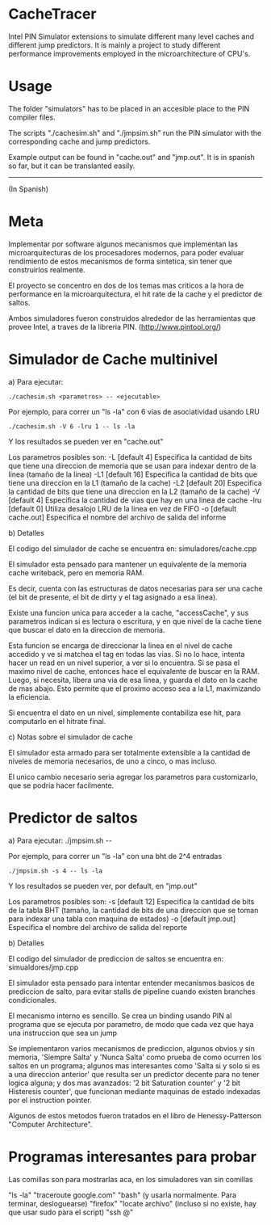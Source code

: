 CacheTracer
===========

Intel PIN Simulator extensions to simulate different many level caches and different jump predictors. It is 
mainly a project to study different performance improvements employed in the microarchitecture of CPU's.


Usage
=====

The folder "simulators" has to be placed in an accesible place to the PIN compiler files. 

The scripts "./cachesim.sh" and "./jmpsim.sh" run the PIN simulator with the corresponding cache and jump predictors.

Example output can be found in "cache.out" and "jmp.out". It is in spanish so far, but it can be translanted easily.



-----------------------------
(In Spanish)

Meta
======

Implementar por software algunos mecanismos que implementan las microarquitecturas de
los procesadores modernos, para poder evaluar rendimiento de estos mecanismos de forma
sintetica, sin tener que construirlos realmente.

El proyecto se concentro en dos de los temas mas criticos a la hora de performance en la
microarquitectura, el hit rate de la cache y el predictor de saltos.

Ambos simuladores fueron construidos alrededor de las herramientas
que provee Intel, a traves de la libreria PIN. (http://www.pintool.org/)


Simulador de Cache multinivel
================

a) Para ejecutar:

	./cachesim.sh <parametros> -- <ejecutable>
	
Por ejemplo, para correr un "ls -la" con 6 vias de asociatividad usando LRU 

	./cachesim.sh -V 6 -lru 1 -- ls -la

Y los resultados se pueden ver en "cache.out"



Los parametros posibles son:
-L   [default 4]
	Especifica la cantidad de bits que tiene una direccion de memoria que se 
	usan para indexar dentro de la linea (tamaño de la linea)
-L1  [default 16]
	Especifica la cantidad de bits que tiene una direccion en la L1	(tamaño de la cache)
-L2  [default 20]
	Especifica la cantidad de bits que tiene una direccion en la L2	(tamaño de la cache)
-V   [default 4]
	Especifica la cantidad de vias que hay en una linea de cache
-lru [default 0]
	Utiliza desalojo LRU de la linea en vez de FIFO
-o   [default cache.out]
	Especifica el nombre del archivo de salida del informe




b) Detalles

El codigo del simulador de cache se encuentra en:
	simuladores/cache.cpp

El simulador esta pensado para mantener un equivalente de la memoria cache
writeback, pero en memoria RAM.

Es decir, cuenta con las estructuras de datos necesarias para ser una cache 
(el bit de presente, el bit de dirty y el tag asignado a esa linea).

Existe una funcion unica para acceder a la cache, "accessCache", y sus 
parametros indican si es lectura o escritura, y en que nivel de la cache tiene 
que buscar el dato en la direccion de memoria.

Esta funcion se encarga de direccionar la linea en el nivel de cache 
accedido y ve si matchea el tag en todas las vias.
Si no lo hace, intenta hacer un read en un nivel superior, a ver si lo encuentra. 
Si se pasa el maximo nivel de cache, entonces hace el equivalente de buscar en la RAM.
Luego, si necesita, libera una via de esa linea, y guarda el dato en la cache
de mas abajo. Esto permite que el proximo acceso sea a la L1, maximizando la eficiencia.

Si encuentra el dato en un nivel, simplemente contabiliza ese hit, para computarlo 
en el hitrate final.


c) Notas sobre el simulador de cache

El simulador esta armado para ser totalmente extensible a la cantidad de niveles de memoria necesarios, de uno a cinco, o mas incluso.

El unico cambio necesario seria agregar los parametros para customizarlo, que se podria hacer facilmente.




Predictor de saltos
===================

a) Para ejecutar:
	./jmpsim.sh <parametros> -- <ejecutable>


Por ejemplo, para correr un "ls -la" con una bht de 2^4 entradas

	./jmpsim.sh -s 4 -- ls -la


Y los resultados se pueden ver, por default, en "jmp.out"


Los parametros posibles son:
-s   [default 12]
	Especifica la cantidad de bits de la tabla BHT (tamaño, la cantidad de 
	bits de una direccion que se toman para indexar una tabla con maquina de estados)
-o   [default jmp.out]
	Especifica el nombre del archivo de salida del reporte


b) Detalles 

El codigo del simulador de prediccion de saltos se encuentra en:
	simualdores/jmp.cpp

El simulador esta pensado para intentar entender mecanismos basicos de prediccion
de salto, para evitar stalls de pipeline cuando existen branches condicionales.

El mecanismo interno es sencillo. Se crea un binding usando PIN al programa que
se ejecuta por parametro, de modo que cada vez que haya una instruccion que sea
un jump

Se implementaron varios mecanismos de prediccion, algunos obvios y sin memoria,
'Siempre Salta' y 'Nunca Salta' como prueba de como ocurren los saltos en un 
programa; algunos mas interesantes como 'Salta si y solo si es a una direccion anterior'
que resulta ser un predictor decente para no tener logica alguna; y dos mas
avanzados: '2 bit Saturation counter' y '2 bit Histeresis counter', que funcionan
mediante maquinas de estado indexadas por el instruction pointer.

Algunos de estos metodos fueron tratados en el libro de Henessy-Patterson 
"Computer Architecture".




Programas interesantes para probar
================

Las comillas son para mostrarlas aca, en los simuladores van sin comillas

"ls -la"
"traceroute google.com"
"bash" (y usarla normalmente. Para terminar, desloguearse)
"firefox"
"locate archivo" (incluso si no existe, hay que usar sudo para el script)
"ssh <user>@<maquina>"

